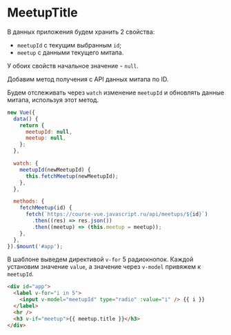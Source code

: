# MeetupTitle

В данных приложения будем хранить 2 свойства:
- `meetupId` с текущим выбранным `id`;
- `meetup` с данными текущего митапа.

У обоих свойств начальное значение - `null`.

Добавим метод получения с API данных митапа по ID.

Будем отслеживать через `watch` изменение `meetupId` и обновлять данные митапа, используя этот метод.

```javascript
new Vue({
  data() {
    return {
      meetupId: null,
      meetup: null,
    };
  },

  watch: {
    meetupId(newMeetupId) {
      this.fetchMeetup(newMeetupId);
    },
  },

  methods: {
    fetchMeetup(id) {
      fetch(`https://course-vue.javascript.ru/api/meetups/${id}`)
        .then((res) => res.json())
        .then((meetup) => (this.meetup = meetup));
    },
  },
}).$mount('#app');
```

В шаблоне выведем директивой `v-for` 5 радиокнопок. Каждой установим значение `value`, а значение через `v-model` привяжем к `meetupId`.

```html
<div id="app">
  <label v-for="i in 5">
    <input v-model="meetupId" type="radio" :value="i" /> {{ i }}
  </label>
  <hr />
  <h3 v-if="meetup">{{ meetup.title }}</h3>
</div>
```
